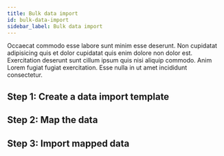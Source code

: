 ```yaml
---
title: Bulk data import
id: bulk-data-import
sidebar_label: Bulk data import
---
```


Occaecat commodo esse labore sunt minim esse deserunt. Non cupidatat adipisicing quis et dolor cupidatat quis enim dolore non dolor est. Exercitation deserunt sunt cillum ipsum quis nisi aliquip commodo. Anim Lorem fugiat fugiat exercitation. Esse nulla in ut amet incididunt consectetur.

## Step 1: Create a data import template

## Step 2: Map the data

## Step 3: Import mapped data

